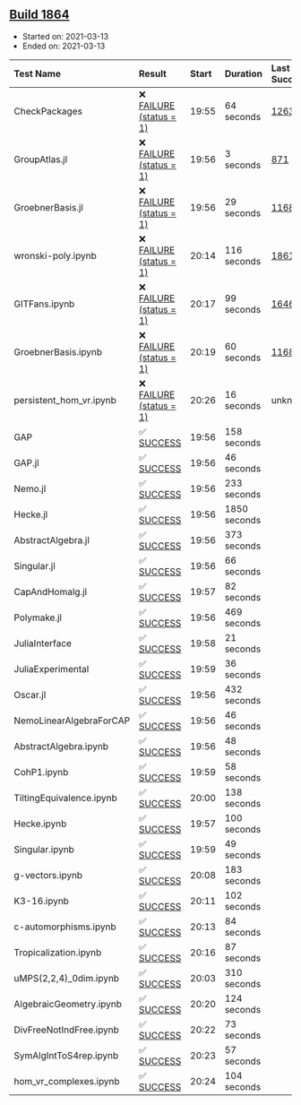 ## [Build 1864](https://oscarci.mathematik.uni-kl.de/job/oscar-stable/1864/)

* Started on: 2021-03-13
* Ended on: 2021-03-13

| Test Name    | Result | Start | Duration | Last Success | First Failure |
|:-------------|:-------|:------|:---------|:-------------|:--------------|
| CheckPackages | ❌ [FAILURE (status = 1)](https://oscarci.mathematik.uni-kl.de/job/oscar-stable/1864/artifact/logs/build-1864/CheckPackages.log) | 19:55 | 64 seconds | [1263](https://oscarci.mathematik.uni-kl.de/job/oscar-stable/1263/) | [1264](https://oscarci.mathematik.uni-kl.de/job/oscar-stable/1264/) |
| GroupAtlas.jl | ❌ [FAILURE (status = 1)](https://oscarci.mathematik.uni-kl.de/job/oscar-stable/1864/artifact/logs/build-1864/GroupAtlas.jl.log) | 19:56 | 3 seconds | [871](https://oscarci.mathematik.uni-kl.de/job/oscar-stable/871/) | [872](https://oscarci.mathematik.uni-kl.de/job/oscar-stable/872/) |
| GroebnerBasis.jl | ❌ [FAILURE (status = 1)](https://oscarci.mathematik.uni-kl.de/job/oscar-stable/1864/artifact/logs/build-1864/GroebnerBasis.jl.log) | 19:56 | 29 seconds | [1168](https://oscarci.mathematik.uni-kl.de/job/oscar-stable/1168/) | [1169](https://oscarci.mathematik.uni-kl.de/job/oscar-stable/1169/) |
| wronski-poly.ipynb | ❌ [FAILURE (status = 1)](https://oscarci.mathematik.uni-kl.de/job/oscar-stable/1864/artifact/logs/build-1864/wronski-poly.ipynb.log) | 20:14 | 116 seconds | [1861](https://oscarci.mathematik.uni-kl.de/job/oscar-stable/1861/) | [1862](https://oscarci.mathematik.uni-kl.de/job/oscar-stable/1862/) |
| GITFans.ipynb | ❌ [FAILURE (status = 1)](https://oscarci.mathematik.uni-kl.de/job/oscar-stable/1864/artifact/logs/build-1864/GITFans.ipynb.log) | 20:17 | 99 seconds | [1646](https://oscarci.mathematik.uni-kl.de/job/oscar-stable/1646/) | [1647](https://oscarci.mathematik.uni-kl.de/job/oscar-stable/1647/) |
| GroebnerBasis.ipynb | ❌ [FAILURE (status = 1)](https://oscarci.mathematik.uni-kl.de/job/oscar-stable/1864/artifact/logs/build-1864/GroebnerBasis.ipynb.log) | 20:19 | 60 seconds | [1168](https://oscarci.mathematik.uni-kl.de/job/oscar-stable/1168/) | [1169](https://oscarci.mathematik.uni-kl.de/job/oscar-stable/1169/) |
| persistent_hom_vr.ipynb | ❌ [FAILURE (status = 1)](https://oscarci.mathematik.uni-kl.de/job/oscar-stable/1864/artifact/logs/build-1864/persistent_hom_vr.ipynb.log) | 20:26 | 16 seconds | unknown | unknown |
| GAP | ✅ [SUCCESS](https://oscarci.mathematik.uni-kl.de/job/oscar-stable/1864/artifact/logs/build-1864/GAP.log) | 19:56 | 158 seconds |  |  |
| GAP.jl | ✅ [SUCCESS](https://oscarci.mathematik.uni-kl.de/job/oscar-stable/1864/artifact/logs/build-1864/GAP.jl.log) | 19:56 | 46 seconds |  |  |
| Nemo.jl | ✅ [SUCCESS](https://oscarci.mathematik.uni-kl.de/job/oscar-stable/1864/artifact/logs/build-1864/Nemo.jl.log) | 19:56 | 233 seconds |  |  |
| Hecke.jl | ✅ [SUCCESS](https://oscarci.mathematik.uni-kl.de/job/oscar-stable/1864/artifact/logs/build-1864/Hecke.jl.log) | 19:56 | 1850 seconds |  |  |
| AbstractAlgebra.jl | ✅ [SUCCESS](https://oscarci.mathematik.uni-kl.de/job/oscar-stable/1864/artifact/logs/build-1864/AbstractAlgebra.jl.log) | 19:56 | 373 seconds |  |  |
| Singular.jl | ✅ [SUCCESS](https://oscarci.mathematik.uni-kl.de/job/oscar-stable/1864/artifact/logs/build-1864/Singular.jl.log) | 19:56 | 66 seconds |  |  |
| CapAndHomalg.jl | ✅ [SUCCESS](https://oscarci.mathematik.uni-kl.de/job/oscar-stable/1864/artifact/logs/build-1864/CapAndHomalg.jl.log) | 19:57 | 82 seconds |  |  |
| Polymake.jl | ✅ [SUCCESS](https://oscarci.mathematik.uni-kl.de/job/oscar-stable/1864/artifact/logs/build-1864/Polymake.jl.log) | 19:56 | 469 seconds |  |  |
| JuliaInterface | ✅ [SUCCESS](https://oscarci.mathematik.uni-kl.de/job/oscar-stable/1864/artifact/logs/build-1864/JuliaInterface.log) | 19:58 | 21 seconds |  |  |
| JuliaExperimental | ✅ [SUCCESS](https://oscarci.mathematik.uni-kl.de/job/oscar-stable/1864/artifact/logs/build-1864/JuliaExperimental.log) | 19:59 | 36 seconds |  |  |
| Oscar.jl | ✅ [SUCCESS](https://oscarci.mathematik.uni-kl.de/job/oscar-stable/1864/artifact/logs/build-1864/Oscar.jl.log) | 19:56 | 432 seconds |  |  |
| NemoLinearAlgebraForCAP | ✅ [SUCCESS](https://oscarci.mathematik.uni-kl.de/job/oscar-stable/1864/artifact/logs/build-1864/NemoLinearAlgebraForCAP.log) | 19:56 | 46 seconds |  |  |
| AbstractAlgebra.ipynb | ✅ [SUCCESS](https://oscarci.mathematik.uni-kl.de/job/oscar-stable/1864/artifact/logs/build-1864/AbstractAlgebra.ipynb.log) | 19:56 | 48 seconds |  |  |
| CohP1.ipynb | ✅ [SUCCESS](https://oscarci.mathematik.uni-kl.de/job/oscar-stable/1864/artifact/logs/build-1864/CohP1.ipynb.log) | 19:59 | 58 seconds |  |  |
| TiltingEquivalence.ipynb | ✅ [SUCCESS](https://oscarci.mathematik.uni-kl.de/job/oscar-stable/1864/artifact/logs/build-1864/TiltingEquivalence.ipynb.log) | 20:00 | 138 seconds |  |  |
| Hecke.ipynb | ✅ [SUCCESS](https://oscarci.mathematik.uni-kl.de/job/oscar-stable/1864/artifact/logs/build-1864/Hecke.ipynb.log) | 19:57 | 100 seconds |  |  |
| Singular.ipynb | ✅ [SUCCESS](https://oscarci.mathematik.uni-kl.de/job/oscar-stable/1864/artifact/logs/build-1864/Singular.ipynb.log) | 19:59 | 49 seconds |  |  |
| g-vectors.ipynb | ✅ [SUCCESS](https://oscarci.mathematik.uni-kl.de/job/oscar-stable/1864/artifact/logs/build-1864/g-vectors.ipynb.log) | 20:08 | 183 seconds |  |  |
| K3-16.ipynb | ✅ [SUCCESS](https://oscarci.mathematik.uni-kl.de/job/oscar-stable/1864/artifact/logs/build-1864/K3-16.ipynb.log) | 20:11 | 102 seconds |  |  |
| c-automorphisms.ipynb | ✅ [SUCCESS](https://oscarci.mathematik.uni-kl.de/job/oscar-stable/1864/artifact/logs/build-1864/c-automorphisms.ipynb.log) | 20:13 | 84 seconds |  |  |
| Tropicalization.ipynb | ✅ [SUCCESS](https://oscarci.mathematik.uni-kl.de/job/oscar-stable/1864/artifact/logs/build-1864/Tropicalization.ipynb.log) | 20:16 | 87 seconds |  |  |
| uMPS(2,2,4)_0dim.ipynb | ✅ [SUCCESS](https://oscarci.mathematik.uni-kl.de/job/oscar-stable/1864/artifact/logs/build-1864/uMPS-2-2-4-_0dim.ipynb.log) | 20:03 | 310 seconds |  |  |
| AlgebraicGeometry.ipynb | ✅ [SUCCESS](https://oscarci.mathematik.uni-kl.de/job/oscar-stable/1864/artifact/logs/build-1864/AlgebraicGeometry.ipynb.log) | 20:20 | 124 seconds |  |  |
| DivFreeNotIndFree.ipynb | ✅ [SUCCESS](https://oscarci.mathematik.uni-kl.de/job/oscar-stable/1864/artifact/logs/build-1864/DivFreeNotIndFree.ipynb.log) | 20:22 | 73 seconds |  |  |
| SymAlgIntToS4rep.ipynb | ✅ [SUCCESS](https://oscarci.mathematik.uni-kl.de/job/oscar-stable/1864/artifact/logs/build-1864/SymAlgIntToS4rep.ipynb.log) | 20:23 | 57 seconds |  |  |
| hom_vr_complexes.ipynb | ✅ [SUCCESS](https://oscarci.mathematik.uni-kl.de/job/oscar-stable/1864/artifact/logs/build-1864/hom_vr_complexes.ipynb.log) | 20:24 | 104 seconds |  |  |
